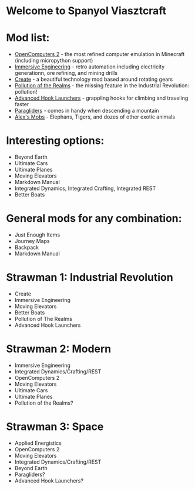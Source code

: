 # Welcome to Spanyol Viasztcraft

# Mod list:
- [OpenComputers 2](https://github.com/fnuecke/oc2) - the most refined computer emulation in Minecraft (including micropython support)
- [Immersive Engineering](https://ftb.fandom.com/wiki/Getting_Started_(Immersive_Engineering)) - retro automation including electricity generationn, ore refining, and mining drills
- [Create](https://github.com/Creators-of-Create/Create/wiki) - a beautiful technology mod based around rotating gears
- [Pollution of the Realms](https://www.curseforge.com/minecraft/mc-mods/pollution-of-the-realms) - the missing feature in the Industrial Revolution: pollution!
- [Advanced Hook Launchers](https://www.curseforge.com/minecraft/mc-mods/advanced-hook-launchers) - grappling hooks for climbing and traveling faster
- [Paragliders](https://www.curseforge.com/minecraft/mc-mods/paragliders) - comes in handy when descending a mountain
- [Alex's Mobs](https://www.curseforge.com/minecraft/mc-mods/alexs-mobs) - Elephans, Tigers, and dozes of other exotic animals

# Interesting options:
- Beyond Earth
- Ultimate Cars
- Ultimate Planes
- Moving Elevators
- Markdown Manual
- Integrated Dynamics, Integrated Crafting, Integrated REST
- Better Boats

# General mods for any combination:
- Just Enough Items
- Journey Maps
- Backpack
- Markdown Manual

# Strawman 1: Industrial Revolution
- Create
- Immersive Engineering
- Moving Elevators
- Better Boats
- Pollution of The Realms
- Advanced Hook Launchers

# Strawman 2: Modern
- Immersive Engineering
- Integrated Dynamics/Crafting/REST
- OpenComputers 2
- Moving Elevators
- Ultimate Cars
- Ultimate Planes
- Pollution of the Realms?

# Strawman 3: Space
- Applied Energistics
- OpenComputers 2
- Moving Elevators
- Integrated Dynamics/Crafting/REST
- Beyond Earth
- Paragliders?
- Advanced Hook Launchers?

